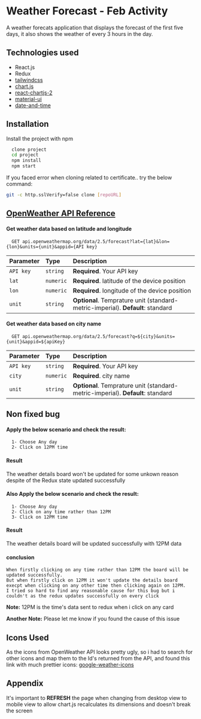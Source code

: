 
# Weather Forecast - Feb Activity

A weather forecats application that displays the forecast of the first five days, it also shows the weather of every 3 hours in the day.


## Technologies used

 - React.js
 - Redux
 - [tailwindcss](https://tailwindcss.com/)
 - [chart.js](https://www.chartjs.org/docs/latest/)
 - [react-chartjs-2](https://react-chartjs-2.js.org/)
 - [material-ui](https://mui.com/)
 - [date-and-time](https://www.npmjs.com/package/date-and-time)
 


## Installation

Install the project with npm

```bash
  clone project
  cd project
  npm install
  npm start
```

If you faced error when cloning related to certificate.. try the below command:
```bash
git -c http.sslVerify=false clone [repoURL]
```


## [OpenWeather API Reference](https://openweathermap.org/forecast5)
#### Get weather data based on latitude and longitude

```http
  GET api.openweathermap.org/data/2.5/forecast?lat={lat}&lon={lon}&units={unit}&appid={API key}
```

| Parameter | Type     | Description                |
| :-------- | :------- | :------------------------- |
| `API key` | `string` | **Required**. Your API key |
| `lat` | `numeric` | **Required**. latitude of the device position |
| `lon` | `numeric` | **Required**. longitude of the device position |
| `unit` | `string` | **Optional**. Temprature unit (standard-metric-imperial). **Default**: standard |



#### Get weather data based on city name

```http
  GET api.openweathermap.org/data/2.5/forecast?q=${city}&units={unit}&appid=${apiKey}
```

| Parameter | Type     | Description                |
| :-------- | :------- | :------------------------- |
| `API key` | `string` | **Required**. Your API key |
| `city` | `numeric` | **Required**. city name |
| `unit` | `string` | **Optional**. Temprature unit (standard-metric-imperial). **Default**: standard |




## Non fixed bug
#### Apply the below scenario and check the result:

```
  1- Choose Any day
  2- Click on 12PM time
```
#### Result
The weather details board won't be updated for some unkown reason despite of the Redux state updated successfully 

#### Also Apply the below scenario and check the result:

```
  1- Choose Any day
  2- Click on any time rather than 12PM
  3- Click on 12PM time
```
#### Result
The weather details board will be updated successfully with 12PM data


#### conclusion

```
When firstly clicking on any time rather than 12PM the board will be updated successfully.
But when firstly click on 12PM it won't update the details board execpt when clicking on any other time then clicking again on 12PM.
I tried so hard to find any reasonable cause for this bug but i couldn't as the redux updates successfully on every click

```
**Note:** 12PM is the time's data sent to redux when i click on any card

**Another Note:** Please let me know if you found the cause of this issue
## Icons Used
As the icons from OpenWeather API looks pretty ugly, so i had to search for other icons and map them to the Id's returned from the API, and found this link with much prettier icons:
[google-weather-icons](https://gist.github.com/h0wardch3ng/03047ea601e47e1476176833fd95efa0)
## Appendix

It's important to **REFRESH** the page when changing from desktop view to mobile view to allow chart.js recalculates its dimensions and doesn't break the screen
